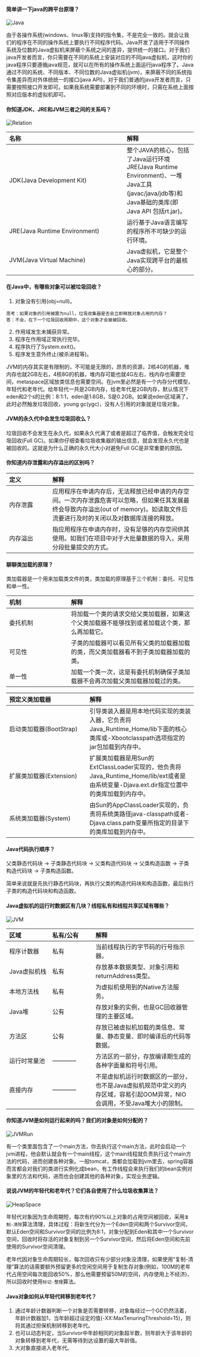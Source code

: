 #### 简单讲一下java的跨平台原理？
![Java](/images/JVM/PlateForm.jpg)


由于各操作系统(windows、linux等)支持的指令集，不是完全一致的。就会让我们的程序在不同的操作系统上要执行不同程序代码。Java开发了适用于不同操作系统及位数的Java虚拟机来屏蔽个系统之间的差异，提供统一的接口。对于我们java开发者而言，你只需要在不同的系统上安装对应的不同java虚拟机，这时你的java程序只要遵循java规范，就可以在所有的操作系统上面运行java程序了。Java通过不同的系统、不同版本、不同位数的Java虚拟机(jvm)，来屏蔽不同的系统指令集差异而对外体统统一的接口(java API)，对于我们普通的java开发者而言，只需要按照接口开发即可。如果我系统需要部署到不同的环境时，只需在系统上面按照对应版本的虚拟机即可。


#### 你知道JDK、JRE和JVM三者之间的关系吗？
![Relation](/images/JVM/Relation.jpg)


| 名称 | 解释 | 
| :----- | :----- | 
| <div style="width: 300px">JDK(Java Development Kit)</div> | 整个JAVA的核心，包括了Java运行环境JRE(Java Runtime Environment)、一堆Java工具(javac/java/jdb等)和Java基础的类库(即Java API 包括rt.jar)。 | 
| <div style="width: 300px">JRE(Java Runtime Environment)</div> | 运行基于Java语言编写的程序所不可缺少的运行环境。 | 
| <div style="width: 300px">JVM(Java Virtual Machine)</div> | Java虚拟机，它是整个Java实现跨平台的最核心的部分。 | 


#### 在Java中，有哪些对象可以被垃圾回收？
1. 对象没有引用(obj=null)。
```
思考：如果对象的引用被置为null，垃圾收集器是否会立即释放对象占用的内存？
答：不会，在下一个垃圾回收周期中，这个对象才会被被回收。
```
2. 作用域发生未捕获异常。
3. 程序在作用域正常执行完毕。
4. 程序执行了System.exit()。
5. 程序发生意外终止(被杀进程等)。


JVM的内存其实是有限制的，不可能是无限的，昂贵的资源，2核4G的机器，堆内存也就2GB左右，4核8G的机器，堆内存可能也就4G左右，栈内存也需要空间，metaspace区域放类信息也需要空间。在jvm里必然是有一个内存分代模型，年轻代和老年代。给年轻代一共是2GB内存，给老年代是2GB内存，默认情况下eden和2个s的比例：8:1:1，eden是1.6GB，S是0.2GB。如果说eden区域满了，此时必然触发垃圾回收，young gc(ygc)，没有人引用的对象就是垃圾对象。


#### JVM的永久代中会发生垃圾回收么？
垃圾回收不会发生在永久代，如果永久代满了或者是超过了临界值，会触发完全垃圾回收(Full GC)。如果你仔细查看垃圾收集器的输出信息，就会发现永久代也是被回收的。这就是为什么正确的永久代大小对避免Full GC是非常重要的原因。


#### 你知道内存泄露和内存溢出的区别吗？
| 定义 | 解释 | 
| :----- | :----- | 
| <div style="width: 100px">内存泄露</div> | 应用程序在申请内存后，无法释放已经申请的内存空间。一次内存泄露危害可以忽略，但如果任其发展最终会导致内存溢出(out of memory)。如读取文件后流要进行及时的关闭以及对数据库连接的释放。 | 
| <div style="width: 100px">内存溢出</div> | 指应用程序在申请内存时，没有足够的内存空间供其使用。如我们在项目中对于大批量数据的导入，采用分段批量提交的方式。 | 


#### 聊聊类加载的原理？
类加载器是一个用来加载类文件的类，类加载的原理基于三个机制：委托、可见性和单一性。


| 机制 | 解释 | 
| :----- | :----- | 
| <div style="width: 150px">委托机制</div> | 将加载一个类的请求交给父类加载器，如果这个父类加载器不能够找到或者加载这个类，那么再加载它。 | 
| <div style="width: 150px">可见性</div> | 子类的加载器可以看见所有父类的加载器加载的类，而父类加载器看不到子类加载器加载的类。 | 
| <div style="width: 150px">单一性</div> | 加载一个类一次，这是有委托机制确保子类加载器不会再次加载父类加载器加载过的类。 | 


| 预定义类加载器 | 解释 | 
| :----- | :----- | 
| <div style="width: 200px">启动类加载器(BootStrap)</div> | 引导类装入器是用本地代码实现的类装入器，它负责将Java_Runtime_Home/lib下面的核心类库或-Xbootclasspath选项指定的jar包加载到内存中。 | 
| <div style="width: 200px">扩展类加载器(Extension)</div> | 扩展类加载器是用Sun的ExtClassLoader实现的，他负责将Java_Runtime_Home/lib/ext或者是由系统变量-Djava.ext.dir指定位置中的类库加载到内存中。 | 
| <div style="width: 200px">系统类加载器(System)</div> | 由Sun的AppClassLoader实现的，负责将系统类路径java-classpath或者-Djava.class.path变量所指定的目录下的类库加载到内存中。 | 


#### Java代码执行顺序？
父类静态代码块 -> 子类静态代码块 -> 父类构造代码块 -> 父类构造函数 -> 子类构造代码块 -> 子类构造函数。


简单来说就是先执行静态代码块，再执行父类的构造代码块和构造函数，最后执行子类的构造代码块和构造函数。


#### Java虚拟机的运行时数据区有几块？线程私有和线程共享区域有哪些？
![JVM](/images/JVM/JVM.jpeg)


| 区域 | 私有/公有 | 解释 | 
| :----- | :----- | :----- | 
| <div style="width: 100px">程序计数器</div> | <div style="width: 100px">私有</div> | 当前线程执行的字节码的行号指示器。 | 
| <div style="width: 100px">Java虚拟机栈</div> | <div style="width: 100px">私有</div> | 存放基本数据类型、对象引用和returnAddress类型。 | 
| <div style="width: 100px">本地方法栈</div> | <div style="width: 100px">私有</div> | 为虚拟机使用到的Native方法服务。 | 
| <div style="width: 100px">Java堆</div> | <div style="width: 100px">公有</div> | 存放对象的实例，也是GC回收器管理的主要区域。 | 
| <div style="width: 100px">方法区</div> | <div style="width: 100px">公有</div> | 存放已被虚拟机加载的类信息、常量、静态变量、即时编译后的代码等数据。 | 
| <div style="width: 100px">运行时常量池</div> | <div style="width: 100px">————</div> | 方法区的一部分，存放编译期生成的各种字面量和符号引用。 | 
| <div style="width: 100px">直接内存</div> | <div style="width: 100px">————</div> | 不是虚拟机运行时数据区的一部分，也不是Java虚拟机规范中定义的内存区域，容易引起OOM异常，NIO会调用，不受Java堆大小的限制。 | 


#### 你知道JVM是如何运行起来的吗？我们的对象是如何分配的？
![JVMRun](/images/JVM/JVMRun.png)


有一个类里面包含了一个main方法，你去执行这个main方法，此时会启动一个jvm进程，他会默认就会有一个main线程，这个main线程就负责执行这个main方法的代码，进而创建各种对象。一般tomcat，类都会加载到jvm里去，spring容器而言都会对我们的类进行实例化成bean，有工作线程会来执行我们的bean实例对象里的方法和代码，进而也会创建其他的各种对象，实现业务逻辑。


#### 说说JVM的年轻代和老年代？它们各自使用了什么垃圾收集算法？
![HeapSpace](/images/JVM/HeapSpace.jpg)


年轻代对象因为生命周期短，每次有约90%以上对象的占用空间被回收，采用`复制-清除`算法清理，具体过程：将新生代分为一个Eden空间和两个Survivor空间，默认Eden空间和Survivor空间的比例为8:1，对象分配到Eden和其中一个Survivor空间，回收时将存活的对象复制到另一个Survivor空间，然后将Eden空间和先前使用的Survivor空间清理。


老年代因对象生命周期较长，每次回收只有少部分对象没清理，如果使用“复制-清理”算法的话需要额外预留更多的空闲空间用于复制生存对象(例如，100M的老年代占用空间每次能回收50%，那么他需要预留50M的空间，内存使用上不经济)，所以回收时使用`标记-整理`算法。


#### Java对象如何从年轻代转移到老年代？
1. 通过年龄计数器判断一个对象是否需要转移，对象每经过一个GC仍然活着，年龄计数器加1，当年龄超过设定的值(-XX:MaxTenuringThreshold=15)，则将其通过担保机制转移到老年代。
2. 也可以动态判定，当Survivor中年龄相同的对象超半数，则年龄大于该年龄的对象转移到老年代，无需等待到达设置的最大年龄值。
3. 大对象直接进入老年代。